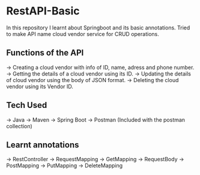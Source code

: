 # RestAPI-Basic
In this repository I learnt about Springboot and its basic annotations. Tried to make API name cloud vendor service for CRUD operations.

## Functions of the API
-> Creating a cloud vendor with info of ID, name, adress and phone number.
-> Getting the details of a cloud vendor using its ID.
-> Updating the details of cloud vendor using the body of JSON format.
-> Deleting the cloud vendor using its Vendor ID.

## Tech Used
-> Java
-> Maven
-> Spring Boot
-> Postman (Included with the postman collection)

## Learnt annotations
-> RestController
-> RequestMapping
-> GetMapping
-> RequestBody
-> PostMapping
-> PutMapping
-> DeleteMapping